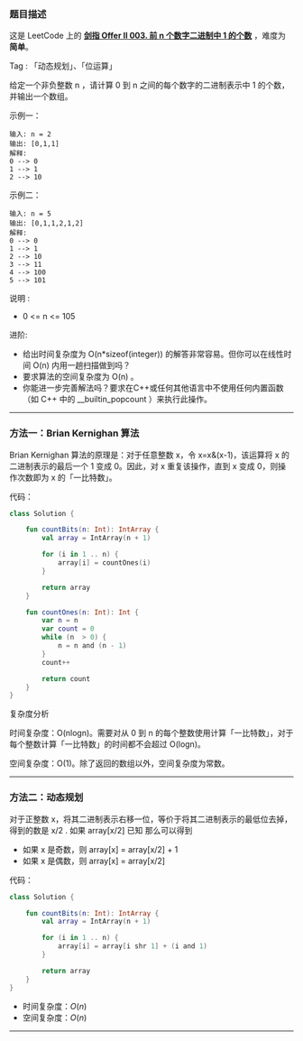 ### 题目描述

这是 LeetCode 上的 **[剑指 Offer II 003. 前 n 个数字二进制中 1 的个数](https://leetcode-cn.com/problems/w3tCBm/)** ，难度为 **简单**。

Tag : 「动态规划」、「位运算」



给定一个非负整数 n ，请计算 0 到 n 之间的每个数字的二进制表示中 1 的个数，并输出一个数组。

示例一：
```
输入: n = 2
输出: [0,1,1]
解释: 
0 --> 0
1 --> 1
2 --> 10
```
示例二：
```
输入: n = 5
输出: [0,1,1,2,1,2]
解释:
0 --> 0
1 --> 1
2 --> 10
3 --> 11
4 --> 100
5 --> 101

```

说明 :

- 0 <= n <= 105


进阶:

- 给出时间复杂度为 O(n*sizeof(integer)) 的解答非常容易。但你可以在线性时间 O(n) 内用一趟扫描做到吗？
- 要求算法的空间复杂度为 O(n) 。
- 你能进一步完善解法吗？要求在C++或任何其他语言中不使用任何内置函数（如 C++ 中的 __builtin_popcount ）来执行此操作。


---

### 方法一：Brian Kernighan 算法

Brian Kernighan 算法的原理是：对于任意整数 x，令 x=x&(x-1)，该运算将 x 的二进制表示的最后一个 1 变成 0。因此，对 x 重复该操作，直到 x 变成 0，则操作次数即为 x 的「一比特数」。



代码：
```Kotlin
class Solution {

    fun countBits(n: Int): IntArray {
        val array = IntArray(n + 1)

        for (i in 1 .. n) {
            array[i] = countOnes(i)
        }

        return array
    }

    fun countOnes(n: Int): Int {
        var n = n
        var count = 0
        while (n  > 0) {
            n = n and (n - 1)
        }
        count++

        return count
    }
}
```
复杂度分析

时间复杂度：O(nlogn)。需要对从 0 到 n 的每个整数使用计算「一比特数」，对于每个整数计算「一比特数」的时间都不会超过 O(logn)。

空间复杂度：O(1)。除了返回的数组以外，空间复杂度为常数。


---

### 方法二：动态规划

对于正整数 x，将其二进制表示右移一位，等价于将其二进制表示的最低位去掉，得到的数是 x/2 . 如果 array[x/2] 已知
那么可以得到
- 如果 x 是奇数，则 array[x] = array[x/2] + 1
- 如果 x 是偶数，则 array[x] = array[x/2]

代码：
```kotlin
class Solution {

    fun countBits(n: Int): IntArray {
        val array = IntArray(n + 1)

        for (i in 1 .. n) {
            array[i] = array[i shr 1] + (i and 1)
        }

        return array
    }
}
```
* 时间复杂度：$O(n)$
* 空间复杂度：$O(n)$

---

